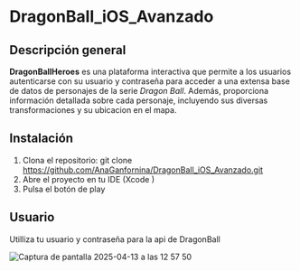 # DragonBall_iOS_Avanzado

## Descripción general
**DragonBallHeroes** es una plataforma interactiva que permite a los usuarios autenticarse con su usuario y contraseña para acceder a una extensa base de datos de personajes de la serie *Dragon Ball*. Además, proporciona información detallada sobre cada personaje, incluyendo sus diversas transformaciones y su ubicacion en el mapa.

## Instalación
1. Clona el repositorio: git clone https://github.com/AnaGanfornina/DragonBall_iOS_Avanzado.git
2. Abre el proyecto en tu IDE (Xcode )
3. Pulsa el botón de play

## Usuario
Utilliza tu usuario y contraseña para la api de DragonBall
   
![Captura de pantalla 2025-04-13 a las 12 57 50](https://github.com/user-attachments/assets/e6628579-4fd5-409f-879d-8e4fedcbaaa0)
